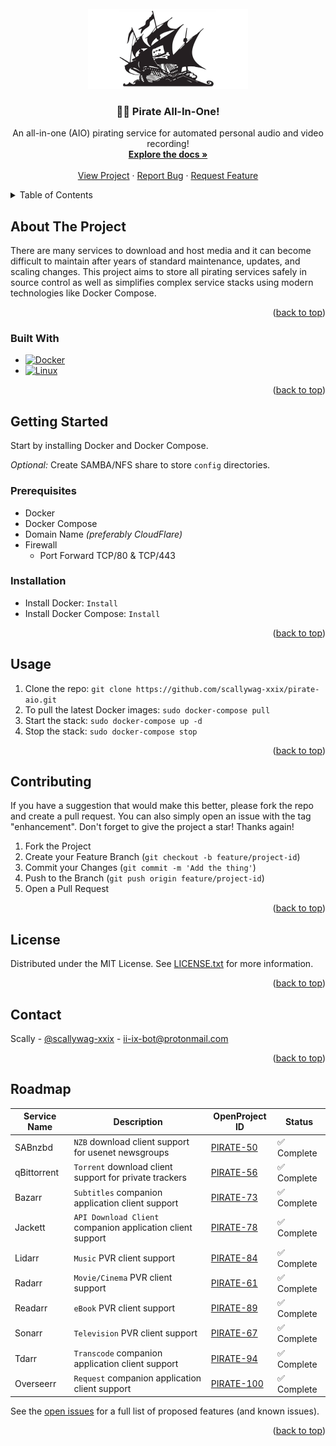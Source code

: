 <!-- PROJECT LOGO -->
<br />
<div align="center">
  <a href="https://github.com/scallywag-xxix/pirate-aio">
    <img src="docs/logo.png" alt="Logo" width="256" height="128
    ">
  </a>
  <h3 align="center">🏴‍☠️ Pirate All-In-One!</h3>
  <p align="center">
    An all-in-one (AIO) pirating service for automated personal audio and video recording!
    <br />
    <a href="https://github.com/scallywag-xxix/pirate-aio"><strong>Explore the docs »</strong></a>
    <br />
    <br />
    <a href="https://agile.scallywag.io/projects/pirate-project/">View Project</a>
    ·
    <a href="https://github.com/scallywag-xxix/pirate-aio/issues">Report Bug</a>
    ·
    <a href="https://github.com/scallywag-xxix/pirate-aio/issues">Request Feature</a>
  </p>
</div>

<!-- TABLE OF CONTENTS -->
<a name="readme-top"></a>
<details>
  <summary>Table of Contents</summary>
  <ol>
    <li>
      <a href="#about-the-project">About The Project</a>
      <ul>
        <li><a href="#built-with">Built With</a></li>
      </ul>
    </li>
    <li>
      <a href="#getting-started">Getting Started</a>
      <ul>
        <li><a href="#prerequisites">Prerequisites</a></li>
        <li><a href="#installation">Installation</a></li>
      </ul>
    </li>
    <li><a href="#usage">Usage</a></li>
    <li><a href="#roadmap">Roadmap</a></li>
    <li><a href="#contributing">Contributing</a></li>
    <li><a href="#license">License</a></li>
    <li><a href="#contact">Contact</a></li>
  </ol>
</details>

<!-- ABOUT THE PROJECT -->
## About The Project
There are many services to download and host media and it can become difficult to maintain after years of standard maintenance, updates, and scaling changes. This project aims to store all pirating services safely in source control as well as simplifies complex service stacks using modern technologies like Docker Compose. 
<p align="right">(<a href="#readme-top">back to top</a>)</p>


### Built With
* [![Docker][docker-shield]][docker-url]
* [![Linux][linux-shield]][linux-url]
<p align="right">(<a href="#readme-top">back to top</a>)</p>



<!-- GETTING STARTED -->
## Getting Started
Start by installing Docker and Docker Compose.

*Optional:* Create SAMBA/NFS share to store `config` directories.

<!-- Prerequisities -->
### Prerequisites
* Docker
* Docker Compose
* Domain Name *(preferably CloudFlare)*
* Firewall
  * Port Forward TCP/80 & TCP/443


### Installation
- Install Docker: `Install`
- Install Docker Compose: `Install`
<p align="right">(<a href="#readme-top">back to top</a>)</p>

<!-- USAGE EXAMPLES -->
## Usage
1. Clone the repo: `git clone https://github.com/scallywag-xxix/pirate-aio.git`
2. To pull the latest Docker images: `sudo docker-compose pull`
3. Start the stack: `sudo docker-compose up -d`
4. Stop the stack: `sudo docker-compose stop`
<p align="right">(<a href="#readme-top">back to top</a>)</p>

<!-- CONTRIBUTING -->
## Contributing
If you have a suggestion that would make this better, please fork the repo and create a pull request. You can also simply open an issue with the tag "enhancement".
Don't forget to give the project a star! Thanks again!

1. Fork the Project
2. Create your Feature Branch (`git checkout -b feature/project-id`)
3. Commit your Changes (`git commit -m 'Add the thing'`)
4. Push to the Branch (`git push origin feature/project-id`)
5. Open a Pull Request

<p align="right">(<a href="#readme-top">back to top</a>)</p>

<!-- LICENSE -->
## License
Distributed under the MIT License. See [LICENSE.txt][license-url] for more information.
<p align="right">(<a href="#readme-top">back to top</a>)</p>

<!-- CONTACT -->
## Contact
Scally - [@scallywag-xxix](https://github.com/scallywag-xxix) - ii-ix-bot@protonmail.com
<p align="right">(<a href="#readme-top">back to top</a>)</p>


<!-- ROADMAP -->
## Roadmap

| Service Name   | Description                                                     | OpenProject ID     | Status        |
| -------------- | --------------------------------------------------------------- | -----------------  | ------------- |
| SABnzbd        | `NZB` download client support for usenet newsgroups             | [PIRATE-50][rm01]  | ✅ Complete   |
| qBittorrent    | `Torrent` download client support for private trackers          | [PIRATE-56][rm02]  | ✅ Complete   |
| Bazarr         | `Subtitles` companion application client support                | [PIRATE-73][rm03]  | ✅ Complete   |
| Jackett        | `API Download Client` companion application client support      | [PIRATE-78][rm04]  | ✅ Complete   |
| Lidarr         | `Music` PVR client support                                      | [PIRATE-84][rm05]  | ✅ Complete   |
| Radarr         | `Movie/Cinema` PVR client support                               | [PIRATE-61][rm06]  | ✅ Complete   |
| Readarr        | `eBook` PVR client support                                      | [PIRATE-89][rm07]  | ✅ Complete   |
| Sonarr         | `Television` PVR client support                                 | [PIRATE-67][rm08]  | ✅ Complete   |
| Tdarr          | `Transcode` companion application client support                | [PIRATE-94][rm09]  | ✅ Complete   |
| Overseerr      | `Request` companion application client support                  | [PIRATE-100][rm10] | ✅ Complete   |


See the [open issues](https://github.com/scallywag-xxix/pirate-aio/issues) for a full list of proposed features (and known issues).
<p align="right">(<a href="#readme-top">back to top</a>)</p>

<!-- MARKDOWN LINKS & IMAGES -->
  [license-url]: LICENSE.txt
  <!-- Roadmap Links -->
  [rm01]: https://agile.scallywag.io/projects/pirate-project/work_packages/50/
  [rm02]: https://agile.scallywag.io/projects/pirate-project/work_packages/56/
  [rm03]: https://agile.scallywag.io/projects/pirate-project/work_packages/73/
  [rm04]: https://agile.scallywag.io/projects/pirate-project/work_packages/78/
  [rm05]: https://agile.scallywag.io/projects/pirate-project/work_packages/84/
  [rm06]: https://agile.scallywag.io/projects/pirate-project/work_packages/61/
  [rm07]: https://agile.scallywag.io/projects/pirate-project/work_packages/89/
  [rm08]: https://agile.scallywag.io/projects/pirate-project/work_packages/67/
  [rm09]: https://agile.scallywag.io/projects/pirate-project/work_packages/94/
  [rm10]: https://agile.scallywag.io/projects/pirate-project/work_packages/100/

  <!-- Shields -->
  [docker-shield]: https://img.shields.io/badge/Docker-%5E20.10.21-green?style=appveyor&logo=docker
  [docker-url]:    https://docs.docker.com/compose/
  [linux-shield]:  https://img.shields.io/badge/Linux-%5E22.04.1-blue?style=appveyor&logo=linux
  [linux-url]:     https://docs.ubuntu.com/